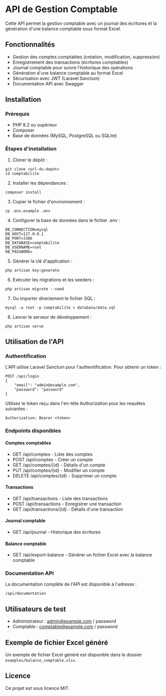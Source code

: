 # API de Gestion Comptable

Cette API permet la gestion comptable avec un journal des écritures et la génération d'une balance comptable sous format Excel.

## Fonctionnalités

- Gestion des comptes comptables (création, modification, suppression)
- Enregistrement des transactions (écritures comptables)
- Journal comptable pour suivre l'historique des opérations
- Génération d'une balance comptable au format Excel
- Sécurisation avec JWT (Laravel Sanctum)
- Documentation API avec Swagger

## Installation

### Prérequis

- PHP 8.2 ou supérieur
- Composer
- Base de données (MySQL, PostgreSQL ou SQLite)

### Étapes d'installation

1. Cloner le dépôt :
```
git clone <url-du-depot>
cd comptabilite
```

2. Installer les dépendances :
```
composer install
```

3. Copier le fichier d'environnement :
```
cp .env.example .env
```

4. Configurer la base de données dans le fichier .env :
```
DB_CONNECTION=mysql
DB_HOST=127.0.0.1
DB_PORT=3306
DB_DATABASE=comptabilite
DB_USERNAME=root
DB_PASSWORD=
```

5. Générer la clé d'application :
```
php artisan key:generate
```

6. Exécuter les migrations et les seeders :
```
php artisan migrate --seed
```

7. Ou importer directement le fichier SQL :
```
mysql -u root -p comptabilite < database/data.sql
```

8. Lancer le serveur de développement :
```
php artisan serve
```

## Utilisation de l'API

### Authentification

L'API utilise Laravel Sanctum pour l'authentification. Pour obtenir un token :

```
POST /api/login
{
    "email": "admin@example.com",
    "password": "password"
}
```

Utilisez le token reçu dans l'en-tête Authorization pour les requêtes suivantes :
```
Authorization: Bearer <token>
```

### Endpoints disponibles

#### Comptes comptables
- GET /api/comptes - Liste des comptes
- POST /api/comptes - Créer un compte
- GET /api/comptes/{id} - Détails d'un compte
- PUT /api/comptes/{id} - Modifier un compte
- DELETE /api/comptes/{id} - Supprimer un compte

#### Transactions
- GET /api/transactions - Liste des transactions
- POST /api/transactions - Enregistrer une transaction
- GET /api/transactions/{id} - Détails d'une transaction

#### Journal comptable
- GET /api/journal - Historique des écritures

#### Balance comptable
- GET /api/export-balance - Générer un fichier Excel avec la balance comptable

### Documentation API

La documentation complète de l'API est disponible à l'adresse :
```
/api/documentation
```

## Utilisateurs de test

- Administrateur : admin@example.com / password
- Comptable : comptable@example.com / password

## Exemple de fichier Excel généré

Un exemple de fichier Excel généré est disponible dans le dossier `examples/balance_comptable.xlsx`.

## Licence

Ce projet est sous licence MIT.
